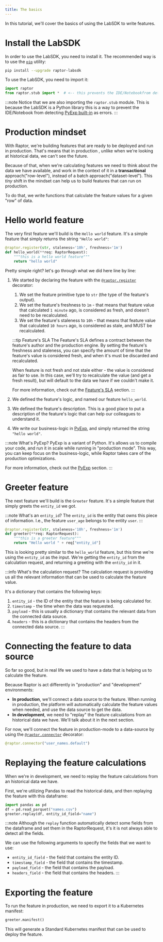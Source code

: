 ```yaml
---
title: The basics
---
```

In this tutorial, we'll cover the basics of using the LabSDK to write features.

# Install the LabSDK

In order to use the LabSDK, you need to install it. The recommended way is to use
the [`pip`](https://pip.pypa.io/en/stable/) utility:

```bash
pip install --upgrade raptor-labsdk
```

To use the LabSDK, you need to import it:

```python
import raptor
from raptor.stub import *  # <-- this prevents the IDE/Notebookfrom detecting PyExp built-in as errors
```

:::note
Notice that we are also importing the `raptor.stub` module. This is because the LabSDK is a Python library
this is a way to prevent the IDE/Notebook from detecting [PyExp built-in](/docs/reference/pyexp/raptor-built-ins) as
errors.
:::

# Production mindset

With Raptor, we're building features that are ready to be deployed and run in production. That's means that in production
, unlike when we're looking at historical data, we can't see the future.

Because of that, when we're calculating features we need to think about the data we have available, and work in the
context of it in a **transactional** approach("row-level"), instead of a batch approach("dataset-level"). This *tiny* shift in the mindset can help us to build
features that can run on production.

To do that, we write functions that calculate the feature values for a given "row" of data.

# Hello world feature

The very first feature we'll build is the `Hello world` feature. It's a simple feature that simply
returns the string `"Hello world"`:

```python showLineNumbers
@raptor.register(str, staleness='10h', freshness='1m')
def hello_world(**req: RaptorRequest):
    """this is a hello world feature"""
    return "hello world"
```

Pretty simple right? let's go through what we did here line by line:

1. We started by declaring the feature with the [`@raptor.register`](/docs/reference/labsdk/decorators) decorator:
    1. We set the feature primitive type to `str` (the type of the feature's output).
    2. We set the feature's freshness to `1m` - that means that feature value that calculated `1 minute` ago, is
       considered as fresh, and doesn't need to be recalculated.
    3. We set the feature's staleness to `10h` - that means that feature value that calculated `10 hours` ago, is
       considered as stale, and MUST be recalculated.
    
    :::tip Feature's SLA
    The Feature's SLA defines a contract between the feature's author and the production engine.
    By setting the feature's freshness and staleness, you can specify the amount of time that the feature's value is
    considered fresh, and when it's must be discarded and recalculated.

    When feature is not fresh and not stale either - the value is considered as fair to use. In this case, we'll try to
    recalculate the value (and get a fresh result), but will default to the data we have if we couldn't make it.
    
    For more information, check out the [Feature's SLA](/docs/reference/how-does-raptor-work/features/feature-sla)
    section.
    :::
2. We defined the feature's logic, and named our feature `hello_world`.
3. We defined the feature's description. This is a good place to put a description of the feature's logic that can help
   our colleagues to understand it.
4. We write our business-logic in [PyExp](/docs/reference/pyexp), and simply returned the string `"hello world"`.

:::note What's PyExp?
PyExp is a variant of Python. It's allows us to compile your code, and run it in scale while running in "production mode".
This way, you can keep focus on the business-logic, while Raptor takes care of the production optimizations.

For more information, check out the [PyExp](/docs/reference/pyexp/raptor-built-ins) section.
:::

# Greeter feature

The next feature we'll build is the `Greeter` feature. It's a simple feature that simply greets the `entity_id` we got.

:::note What's an `entity_id`?
The `entity_id` is the entity that owns this piece of information. I.e., the feature `user_age` belongs to the
entity `user`.
:::

```python showLineNumbers
@raptor.register(str, staleness='10h', freshness='1m')
def greeter(**req: RaptorRequest):
    """this is a greeter feature"""
    return "Hello world " + req["entity_id"]
```

This is looking pretty similar to the `hello_world` feature, but this time we're using the `entity_id` as the input.
We're getting the `entity_id` from the calculation request, and returning a greeting with the `entity_id` in it.

:::info What's the calculation request?
The calculation request is providing us all the relevant information that can be used to calculate the feature value.

It's a dictionary that contains the following keys:

1. `entity_id` - the ID of the entity that the feature is being calculated for.
2. `timestamp` - the time when the data was requested.
3. `payload` - this is usually a dictionary that contains the relevant data from the connected data source.
4. `headers` - this is a dictionary that contains the headers from the connected data source.
:::

# Connecting the feature to data source

So far so good, but in real life we used to have a data that is helping us to calculate the feature.

Because Raptor is act differently in "production" and "development" environments:

- **In production**, we'll connect a data source to the feature. When running in production, the platform will
  automatically calculate the feature values when needed, and use the data source to get the data.
- **In development**, we need to "replay" the feature calculations from an historical data we have. We'll talk about it
  in the next section.

For now, we'll connect the feature in production-mode to a data-source by using
the [`@raptor.connector`](/docs/reference/labsdk/decorators) decorator:

```python
@raptor.connector("user_names.default")
```

# Replaying the feature calculations

When we're in development, we need to replay the feature calculations from an historical data we have.

First, we're utilizing Pandas to read the historical data, and then replaying the feature with this dataframe:

```python
import pandas as pd
df = pd.read_parquet("names.csv")
greeter.replay(df, entity_id_field="name")
```

:::note
Although the `replay` function automatically detect some fields from the dataframe and set them in the RaptorRequest, it's
it is not always able to detect all the fields.

We can use the following arguments to specify the fields that we want to use:

* `entity_id_field` - the field that contains the entity ID.
* `timestamp_field` - the field that contains the timestamp.
* `payload_field` - the field that contains the payload.
* `headers_field` - the field that contains the headers.
:::


# Exporting the feature
To run the feature in production, we need to export it to a Kubernetes manifest:
    
```python
greeter.manifest()
```

This will generate a Standard Kubernetes manifest that can be used to deploy the feature.